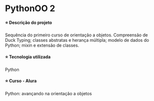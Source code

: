 # PythonOO 2


#### ⭐ Descrição do projeto
Sequência do primeiro curso de orientação a objetos. Compreensão de Duck Typing; classes abstratas e herança múltipla; modelo de dados do Python; mixin e extensão de classes.


#### ⭐ Tecnologia utilizada
Python


#### ⭐ Curso - Alura
Python: avançando na orientação a objetos

